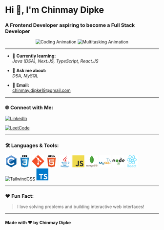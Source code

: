 # Hi 👋, I'm Chinmay Dipke

### A Frontend Developer aspiring to become a Full Stack Developer


<div style="text-align: center;">
  <img src="https://cdn.dribbble.com/users/2131993/screenshots/4948736/thoughtworks-gif_dribbble.gif" alt="Coding Animation" width="400"/>
  <img src="https://github.com/Anmol-Baranwal/Cool-GIFs-For-GitHub/raw/main/Work%20Culture%20(HD%20Visuals)/Multitasking.gif" alt="Multitasking Animation" width="400"/>
</div>

---

- 🌱 **Currently learning:**  
  *Java (DSA), Next.JS, TypeScript, React.JS*

- 💬 **Ask me about:**  
  *DSA, MySQL*

- 📧 **Email:**  
  [chinmay.dipke19@gmail.com](mailto:chinmay.dipke19@gmail.com)

---

### 🌐 Connect with Me:

[![LinkedIn](https://img.shields.io/badge/LinkedIn-ChinmayDipke-blue?style=flat-square&logo=linkedin)](https://www.linkedin.com/in/chinmaydipke/)  

[![LeetCode](https://img.shields.io/badge/LeetCode-ChinmayDipke-orange?style=flat-square&logo=leetcode)](https://leetcode.com/u/Chinmay_Dipke/)

---

### 🛠️ Languages & Tools:

<p>
  <img src="https://raw.githubusercontent.com/devicons/devicon/master/icons/c/c-original.svg" alt="C" width="40" height="40"/>
  <img src="https://raw.githubusercontent.com/devicons/devicon/master/icons/css3/css3-original-wordmark.svg" alt="CSS3" width="40" height="40"/>
  <img src="https://raw.githubusercontent.com/devicons/devicon/master/icons/git/git-original.svg" alt="Git" width="40" height="40"/>
  <img src="https://raw.githubusercontent.com/devicons/devicon/master/icons/html5/html5-original-wordmark.svg" alt="HTML5" width="40" height="40"/>
  <img src="https://raw.githubusercontent.com/devicons/devicon/master/icons/java/java-original.svg" alt="Java" width="40" height="40"/>
  <img src="https://raw.githubusercontent.com/devicons/devicon/master/icons/javascript/javascript-original.svg" alt="JavaScript" width="40" height="40"/>
  <img src="https://raw.githubusercontent.com/devicons/devicon/master/icons/mongodb/mongodb-original-wordmark.svg" alt="MongoDB" width="40" height="40"/>
  <img src="https://raw.githubusercontent.com/devicons/devicon/master/icons/mysql/mysql-original-wordmark.svg" alt="MySQL" width="40" height="40"/>
  <img src="https://raw.githubusercontent.com/devicons/devicon/master/icons/nodejs/nodejs-original-wordmark.svg" alt="Node.js" width="40" height="40"/>
  <img src="https://raw.githubusercontent.com/devicons/devicon/master/icons/react/react-original-wordmark.svg" alt="React" width="40" height="40"/>
  <img src="https://www.vectorlogo.zone/logos/tailwindcss/tailwindcss-icon.svg" alt="TailwindCSS" width="40" height="40"/>
  <img src="https://raw.githubusercontent.com/devicons/devicon/master/icons/typescript/typescript-original.svg" alt="TypeScript" width="40" height="40"/>
</p>

---

### ❤️ Fun Fact: 
> I love solving problems and building interactive web interfaces!

---

#### Made with ❤️ by Chinmay Dipke
